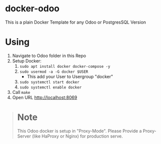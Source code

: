 # docker-odoo
This is a plain Docker Template for any Odoo or PostgresSQL Version

# Using
1. Navigate to Odoo folder in this Repo
2. Setup Docker:
   1. `sudo apt install docker docker-compose -y`
   2. `sudo usermod -a -G docker $USER`
      - This add your User to Usergroup "docker"
   3. `sudo systemctl start docker`
   4. `sudo systemctl enable docker`
3. Call `make`
4. Open URL [http://localhost:8069](http://localhost:8069)


> # Note
> This Odoo docker is setup in "Proxy-Mode".
> Please Provide a Proxy-Server (like HaProxy or Nginx) for production serve.

